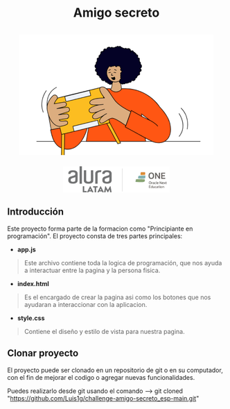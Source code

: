 <div align = "center">
    <h1 align = "center">
    Amigo secreto
    <br />
    <br />
    <img src = "assets/amigo-secreto.png" alt = "AmigoSecreto">
    </a>
    </h1>
</div>


<p align = "center">
    <a href= "https://app.aluracursos.com/course/logica-programacion-challenge-amigo-secreto>" > <img src= "assets/Alura.png" alt = "Alura Follow" /> </a>
</p>


## Introducción

Este proyecto forma parte de la formacion como "Principiante en programación". El proyecto consta de tres partes principales:
- **app.js**
 > Este archivo contiene toda la logica de programación, que nos ayuda a interactuar entre la pagina y la persona fisica.
- **index.html**
> Es el encargado de crear la pagina asi como los botones que nos ayudaran a interaccionar con la aplicacion.
- **style.css**
> Contiene el diseño y estilo de vista para nuestra pagina.


## Clonar proyecto

El proyecto puede ser clonado en un repositorio de git o en su computador, con el fin de mejorar el codigo o agregar nuevas funcionalidades.

Puedes realizarlo desde git usando el comando --> git cloned "https://github.com/Luis1g/challenge-amigo-secreto_esp-main.git"